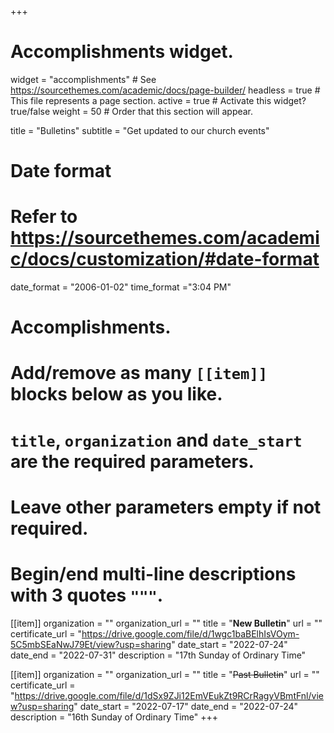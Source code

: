 +++
# Accomplishments widget.
widget = "accomplishments"  # See https://sourcethemes.com/academic/docs/page-builder/
headless = true  # This file represents a page section.
active = true  # Activate this widget? true/false
weight = 50  # Order that this section will appear.

title = "Bulletins"
subtitle = "Get updated to our church events"

# Date format
#   Refer to https://sourcethemes.com/academic/docs/customization/#date-format
date_format = "2006-01-02"
time_format ="3:04 PM"

# Accomplishments.
#   Add/remove as many `[[item]]` blocks below as you like.
#   `title`, `organization` and `date_start` are the required parameters.
#   Leave other parameters empty if not required.
#   Begin/end multi-line descriptions with 3 quotes `"""`.


[[item]]
  organization = ""
  organization_url = ""
  title = "**New Bulletin**"
  url = ""
  certificate_url = "https://drive.google.com/file/d/1wgc1baBElhIsVOym-5C5mbSEaNwJ79Et/view?usp=sharing"
  date_start = "2022-07-24"
  date_end = "2022-07-31"
  description = "17th Sunday of Ordinary Time"

[[item]]
  organization = ""
  organization_url = ""
  title = "~~Past Bulletin~~"
  url = ""
  certificate_url = "https://drive.google.com/file/d/1dSx9ZJi12EmVEukZt9RCrRagyVBmtFnl/view?usp=sharing"
  date_start = "2022-07-17"
  date_end = "2022-07-24"
  description = "16th Sunday of Ordinary Time"
+++
